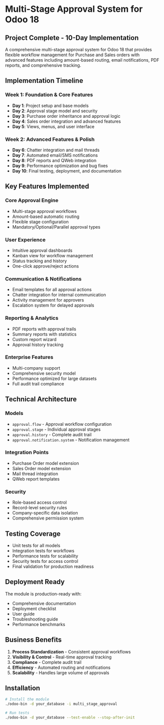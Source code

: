 # Multi-Stage Approval System for Odoo 18

##  Project Complete - 10-Day Implementation

A comprehensive multi-stage approval system for Odoo 18 that provides flexible workflow management for Purchase and Sales orders with advanced features including amount-based routing, email notifications, PDF reports, and comprehensive tracking.

##  Implementation Timeline

### Week 1: Foundation & Core Features
- **Day 1**: Project setup and base models
- **Day 2**: Approval stage model and security
- **Day 3**: Purchase order inheritance and approval logic
- **Day 4**: Sales order integration and advanced features
- **Day 5**: Views, menus, and user interface

### Week 2: Advanced Features & Polish
- **Day 6**: Chatter integration and mail threads
- **Day 7**: Automated email/SMS notifications
- **Day 8**: PDF reports and QWeb integration
- **Day 9**: Performance optimization and bug fixes
- **Day 10**: Final testing, deployment, and documentation

##  Key Features Implemented

### Core Approval Engine
-  Multi-stage approval workflows
-  Amount-based automatic routing
-  Flexible stage configuration
-  Mandatory/Optional/Parallel approval types

### User Experience
-  Intuitive approval dashboards
-  Kanban view for workflow management
-  Status tracking and history
-  One-click approve/reject actions

### Communication & Notifications
-  Email templates for all approval actions
-  Chatter integration for internal communication
-  Activity management for approvers
-  Escalation system for delayed approvals

### Reporting & Analytics
-  PDF reports with approval trails
-  Summary reports with statistics
-  Custom report wizard
-  Approval history tracking

### Enterprise Features
-  Multi-company support
-  Comprehensive security model
-  Performance optimized for large datasets
-  Full audit trail compliance

##  Technical Architecture

### Models
- `approval.flow` - Approval workflow configuration
- `approval.stage` - Individual approval stages
- `approval.history` - Complete audit trail
- `approval.notification.system` - Notification management

### Integration Points
- Purchase Order model extension
- Sales Order model extension
- Mail thread integration
- QWeb report templates

### Security
- Role-based access control
- Record-level security rules
- Company-specific data isolation
- Comprehensive permission system

##  Testing Coverage

-  Unit tests for all models
-  Integration tests for workflows
-  Performance tests for scalability
-  Security tests for access control
-  Final validation for production readiness

##  Deployment Ready

The module is production-ready with:
- Comprehensive documentation
- Deployment checklist
- User guide
- Troubleshooting guide
- Performance benchmarks

##  Business Benefits

1. **Process Standardization** - Consistent approval workflows
2. **Visibility & Control** - Real-time approval tracking
3. **Compliance** - Complete audit trail
4. **Efficiency** - Automated routing and notifications
5. **Scalability** - Handles large volume of approvals

##  Installation

```bash
# Install the module
./odoo-bin -d your_database -i multi_stage_approval

# Run tests
./odoo-bin -d your_database --test-enable --stop-after-init
